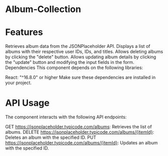 # Album-Collection
# Features
Retrieves album data from the JSONPlaceholder API.
Displays a list of albums with their respective user IDs, IDs, and titles.
Allows deleting albums by clicking the "delete" button.
Allows updating album details by clicking the "update" button and modifying the input fields in the form.
Dependencies
This component depends on the following libraries:

React: "^16.8.0" or higher
Make sure these dependencies are installed in your project.

# API Usage
The component interacts with the following API endpoints:

GET https://jsonplaceholder.typicode.com/albums: Retrieves the list of albums.
DELETE https://jsonplaceholder.typicode.com/albums/{itemId}: Deletes an album with the specified ID.
PUT https://jsonplaceholder.typicode.com/albums/{itemId}: Updates an album with the specified ID.